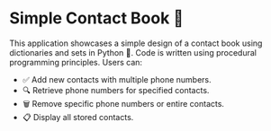 # Simple Contact Book 📖

This application showcases a simple design of a contact book using dictionaries and sets in Python 🐍.
Code is written using procedural programming principles. Users can:

- ✅ Add new contacts with multiple phone numbers.
- 🔍 Retrieve phone numbers for specified contacts.
- 🗑️ Remove specific phone numbers or entire contacts.
- 📋 Display all stored contacts.





